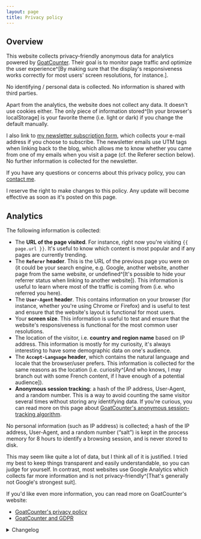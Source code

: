 ```yaml
---
layout: page
title: Privacy policy
---
```


## Overview

This website collects privacy-friendly anonymous data for analytics powered by [GoatCounter](https://www.goatcounter.com/). Their goal is to monitor page traffic and optimize the user experience^[By making sure that the display's responsiveness works correctly for most users' screen resolutions, for instance.].

No identifying / personal data is collected. No information is shared with third parties.

Apart from the analytics, the website does not collect any data. It doesn't use cookies either. The only piece of information stored^[In your browser's localStorage] is your favorite theme (i.e. light or dark) if you change the default manually.

I also link to [my newsletter subscription form](/newsletter), which collects your e-mail address if you choose to subscribe. The newsletter emails use UTM tags when linking back to the blog, which allows me to know whether you came from one of my emails when you visit a page (cf. the Referer section below). No further information is collected for the newsletter.

If you have any questions or concerns about this privacy policy, you can [contact me](/contact).

I reserve the right to make changes to this policy. Any update will become effective as soon as it's posted on this page.

## Analytics

The following information is collected:

- The **URL of the page visited**. For instance, right now you're visiting `{{ page.url }}`. It's useful to know which content is most popular and if any pages are currently trending.
- The **`Referer` header**. This is the URL of the previous page you were on (it could be your search engine, e.g. Google, another website, another page from the same website, or undefined^[It's possible to hide your referrer status when linking to another website]). This information is useful to learn where most of the traffic is coming from (i.e. who referred you here).
- The **`User-Agent` header**. This contains information on your browser (for instance, whether you're using Chrome or Firefox) and is useful to test and ensure that the website's layout is functional for most users.
- Your **screen size**. This information is useful to test and ensure that the website's responsiveness is functional for the most common user resolutions.
- The location of the visitor, i.e. **country and region name** based on IP address. This information is mostly for my curiosity, it's always interesting to have some demographic data on one's audience.
- The **`Accept-Language` header**, which contains the natural language and locale that the browser/user prefers. This information is collected for the same reasons as the location (i.e. curiosity^[And who knows, I may branch out with some French content, if I have enough of a potential audience]).
- **Anonymous session tracking**: a hash of the IP address, User-Agent, and a random number. This is a way to avoid counting the same visitor several times without storing any identifying data. If you're curious, you can read more on this page about [GoatCounter's anonymous session-tracking algorithm](https://github.com/arp242/goatcounter/blob/master/docs/sessions.markdown#goatcounters-solution).

No personal information (such as IP address) is collected; a hash of the IP address, User-Agent, and a random number (“salt”) is kept in the process memory for 8 hours to identify a browsing session, and is never stored to disk.

This may seem like quite a lot of data, but I think all of it is justified. I tried my best to keep things transparent and easily understandable, so you can judge for yourself. In contrast, most websites use Google Analytics which collects far more information and is not privacy-friendly^[That's generally not Google's strongest suit].

If you'd like even more information, you can read more on GoatCounter's website:

- [GoatCounter's privacy policy](https://www.goatcounter.com/help/privacy)
- [GoatCounter and GDPR](https://www.goatcounter.com/help/gdpr)

<details class="changelog">
  <summary>Changelog</summary>

- **November 12, 2023**: Updated the policy to include the information optionally collected for the newsletter.

</details>